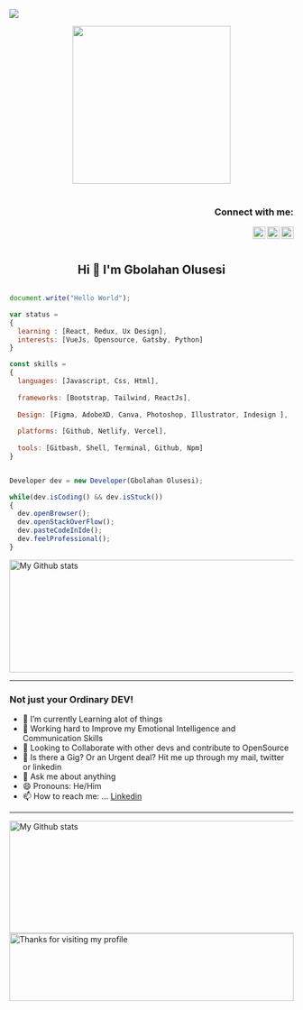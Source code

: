 ![](https://komarev.com/ghpvc/?username=olusesimrg)

<p align="center"><img src="https://github.com/chiraag-kakar/chiraag-kakar/blob/master/hadder.gif" width="280px"><br><br></p>

<h3 align="right">Connect with me:</h3>
<a href="https://www.linkedin.com/in/olusesimrg">
  <img align="right" alt="Gbolahan LinkedIn" width="22px" src="https://upload.wikimedia.org/wikipedia/commons/thumb/e/e9/Linkedin_icon.svg/256px-Linkedin_icon.svg.png"/>
</a>
<!--<a href="https://vinyldavyl.hashnode.dev">
  <img align="right"  alt="Vinyl-Davyl" src="https://github.com/dephraiim/hacknode/blob/345ccd76108f9cc43430e606ee7dcf3030646dbe/assets/hashnode.png" width="22px">
</a>-->
<a href="https://twitter.com/olusesimrgee">
  <img align="right" alt="Olusesi Gbolahan - Twitter" width="22px" src="https://upload.wikimedia.org/wikipedia/sco/9/9f/Twitter_bird_logo_2012.svg"/>
</a>
<a href="https://wa.me/2348173422073">
  <img align="right" alt="Olusesi Gbolahan - Whatsapp" width="22px" src="https://cdn.jsdelivr.net/npm/simple-icons@v3/icons/whatsapp.svg"/>
</a>
<br/>
<br/>

<h2 align="center">Hi 👋 I'm Gbolahan Olusesi</h1>

```js

document.write("Hello World");

var status = 
{ 
  learning : [React, Redux, Ux Design],
  interests: [VueJs, Opensource, Gatsby, Python]
}

const skills = 
{
  languages: [Javascript, Css, Html],
  
  frameworks: [Bootstrap, Tailwind, ReactJs],
  
  Design: [Figma, AdobeXD, Canva, Photoshop, Illustrator, Indesign ],
  
  platforms: [Github, Netlify, Vercel],
  
  tools: [Gitbash, Shell, Terminal, Github, Npm]
}


Developer dev = new Developer(Gbolahan Olusesi);

while(dev.isCoding() && dev.isStuck())  
{
  dev.openBrowser();
  dev.openStackOverFlow();
  dev.pasteCodeInIde();
  dev.feelProfessional();
}

```
<!--[![Anurag's GitHub stats](https://github-readme-stats.vercel.app/api?username=olusesimrg)](https://github.com/olusesimrg/github-readme-stats)-->

<img alt="My Github stats" align="center" border-radius="40px" width="800px" height="200px" src="https://github-readme-stats.vercel.app/api?username=olusesimrg&count_private=true&show_icons=true&hide_border=true&theme=react" href="https://github.com/olusesimrg"/>

---

### Not just your Ordinary DEV!

- 🔭 I’m currently Learning alot of things 
- 🌱 Working hard to Improve my Emotional Intelligence and Communication Skills
- 👯 Looking to Collaborate with other devs and contribute to OpenSource
- 🤔 Is there a Gig? Or an Urgent deal? Hit me up through my mail, twitter or linkedin
- 💬 Ask me about anything
- 😄 Pronouns: He/Him
- 📫 How to reach me: ... [Linkedin](https://www.linkedin.com/in/olusesimrg/)

---

<img alt="My Github stats" align="center" border-radius="40px" width="800px" height="200px" src="https://github-readme-streak-stats.herokuapp.com/?user=olusesimrg&layout=compact" alt="Olusesi Gbolahan" />

<img height="120" alt="Thanks for visiting my profile" width="100%" src="https://github.com/dibyendu415/dibyendu415/blob/master/marquee.svg" />

